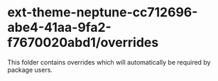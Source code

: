 # ext-theme-neptune-cc712696-abe4-41aa-9fa2-f7670020abd1/overrides

This folder contains overrides which will automatically be required by package users.
